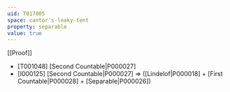 ```yaml
---
uid: T017005
space: cantor's-leaky-tent
property: separable
value: true
---
```

[[Proof]]

* [T001048] [Second Countable|P000027]
* [I000125] [Second Countable|P000027] => ([Lindelof|P000018] + [First Countable|P000028] + [Separable|P000026])

